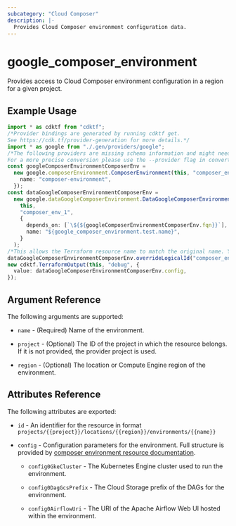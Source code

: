 ```yaml
---
subcategory: "Cloud Composer"
description: |-
  Provides Cloud Composer environment configuration data.
---
```


# google\_composer\_environment

Provides access to Cloud Composer environment configuration in a region for a given project.

## Example Usage

```typescript
import * as cdktf from "cdktf";
/*Provider bindings are generated by running cdktf get.
See https://cdk.tf/provider-generation for more details.*/
import * as google from "./.gen/providers/google";
/*The following providers are missing schema information and might need manual adjustments to synthesize correctly: google.
For a more precise conversion please use the --provider flag in convert.*/
const googleComposerEnvironmentComposerEnv =
  new google.composerEnvironment.ComposerEnvironment(this, "composer_env", {
    name: "composer-environment",
  });
const dataGoogleComposerEnvironmentComposerEnv =
  new google.dataGoogleComposerEnvironment.DataGoogleComposerEnvironment(
    this,
    "composer_env_1",
    {
      depends_on: [`\${${googleComposerEnvironmentComposerEnv.fqn}}`],
      name: "${google_composer_environment.test.name}",
    }
  );
/*This allows the Terraform resource name to match the original name. You can remove the call if you don't need them to match.*/
dataGoogleComposerEnvironmentComposerEnv.overrideLogicalId("composer_env");
new cdktf.TerraformOutput(this, "debug", {
  value: dataGoogleComposerEnvironmentComposerEnv.config,
});

```

## Argument Reference

The following arguments are supported:

*   `name` - (Required) Name of the environment.

*   `project` - (Optional) The ID of the project in which the resource belongs.
    If it is not provided, the provider project is used.

*   `region` - (Optional) The location or Compute Engine region of the environment.

## Attributes Reference

The following attributes are exported:

*   `id` - An identifier for the resource in format `projects/{{project}}/locations/{{region}}/environments/{{name}}`

*   `config` - Configuration parameters for the environment.
    Full structure is provided by [composer environment resource documentation](https://registry.terraform.io/providers/hashicorp/google/latest/docs/resources/composer_environment#config).

    *   `config0GkeCluster` -
        The Kubernetes Engine cluster used to run the environment.

    *   `config0DagGcsPrefix` -
        The Cloud Storage prefix of the DAGs for the environment.

    *   `config0AirflowUri` -
        The URI of the Apache Airflow Web UI hosted within the
        environment.

